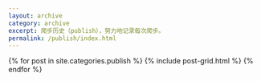 ```yaml
---
layout: archive
category: archive
excerpt: 爬步历史（publish），努力地记录每次爬步。
permalink: /publish/index.html
---
```


<div class="tiles">
{% for post in site.categories.publish %}
    {% include post-grid.html %}
{% endfor %}
</div>
